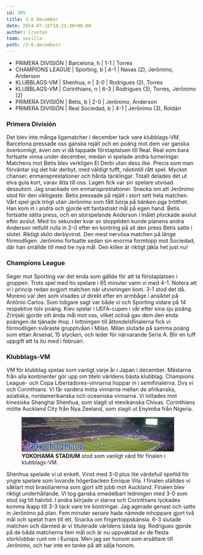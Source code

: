```yaml
---
id: 305
title: 3.6 December
date: 2014-07-16T18:21:30+00:00
author: Crustan
team: sevilla
path: /3-6-december/
---
```


- PRIMERA DIVISIÓN | Barcelona, h | 1-1 | Torres
- CHAMPIONS LEAGUE | Sporting, b | 4-1 | Navas (2), Jerônimo, Anderson
- KLUBBLAGS-VM | Shenhua, n | 3-0 | Rodrigues (2), Torres
- KLUBBLAGS-VM | Corinthians, n | 6-3 | Rodrigues (3), Torres, Jerônimo (2)
- PRIMERA DIVISIÓN | Betis, b | 2-0 | Jerônimo, Anderson
- PRIMERA DIVISIÓN | Real Sociedad, b | 4-1 | Jerônimo (3), Roldán

### Primera División

Det blev inte många ligamatcher i december tack vare klubblags-VM. Barcelona pressade oss ganska rejält och en poäng mot dem var ganska överkomligt, även om vi då tappade förstaplatsen till Real. Real som bara fortsatte vinna under december, medan vi spelade andra turneringar. Matchens mot Betis blev verkligen El Derbi utan dess like. Precis som man förväntar sig det här derbyt, med väldigt tufft, nästintill rått spel. Mycket chanser, enmansprestationer och hårda tacklingar. Totalt delades det ut elva gula kort, varav åtta till oss. Lagen fick var sin spelare utvisad dessutom. Jag snackade om enmansprestationer. Snacka om att Jerônimo stod för den viktigaste. Betis pressade på rejält i stort sett hela matchen. Vårt spel gick trögt utan Jerônimo som fått börja på bänken pga trötthet. Han kom in i andra och gjorde ett fantastiskt mål på egen hand. Betis fortsatte sätta press, och en storspelande Anderson i målet plockade avslut efter avslut. Med tio sekunder kvar av stopptiden kunde planens andra Anderson retfullt rulla in 2-0 efter en kontring på all den press Betis satte i slutet. Riktigt skön derbyvinst. Den mest nervösa matchen på länge förmodligen. Jerônimo fortsatte sedan sin enorma formtopp mot Sociedad, där han smällde till med tre nya mål. Den killen är riktigt jäkla het just nu!

### Champions League

Seger mot Sporting var det enda som gällde för att ta förstaplatsen i gruppen. Trots spel med tio spelare i 65 minuter vann vi med 4-1. Notera att vi i princip redan avgjort matchen när utvisningen kom. 3-1 stod det då. Moreno var den som visades ut direkt efter en armbåge i ansiktet på Antônio Carlos. Som tidigare sagt var både vi och Sporting vidare på 14 respektive tolv poäng. Kiev spelar i UEFA-cupen i vår efter sina sju poäng. Zrinjski gjorde sitt ända mål mot oss, vilket också gav dem den enda poängen de tjänade ihop. I lottningen till åttondelsfinalerna fick vi förmodligen svåraste grupptvåan i Milan. Milan slutade på samma poäng som ettan Arsenal, 15 stycken, och leder för närvarande Serie A. Blir en tuff uppgift att ta itu med i februari.

### Klubblags-VM

VM för klubblag spelas som vanligt varje år i Japan i december. Mästarna från alla kontinenter gör upp om titeln världens bästa klubblag. Champions League- och Copa Libertadores-vinnarna hoppar in i semifinalerna. Dvs vi och Corinthians. Vi får vardera möta vinnarna mellan de afrikanska, asiatiska, nordamerikanska och oceaniska vinnarna. Vi lottades mot kinesiska Shanghai Shenhua, som slagit ut mexikanska Chivas. Corinthians mötte Auckland City från Nya Zeeland, som slagit ut Enyimba från Nigeria.

<figure>
  <img src="../images/yokohama.png" alt="yokohama"  />
  <figcaption><strong>YOKOHAMA STADIUM</strong> stod som vanligt värd för finalen i klubblags-VM.</figcaption>
</figure>

Shenhua spelade vi ut enkelt. Vinst med 3-0 plus lite värdefull speltid för yngre spelare som lovande högerbacken Enrique Vila. I finalen ställdes vi såklart mot brasilianerna som gjort sitt jobb mot Auckland. Finalen blev riktigt underhållande. Vi tog ganska omedelbart ledningen med 3-0 som stod sig till halvtid. I andra började vi slarva och Corinthians lyckades komma ikapp till 3-3 tack vare tre kontringar. Jag agerade genast och satte in Jerônimo på plan. Fem minuter senare hade nämnde inhoppare gjort två mål och spelat fram till ett. Snacka om fingertoppskänsla. 6-3 slutade matchen och därmed är vi titulerade världens bästa lag. Rodrigues gjorde på de båda matcherna fem mål och är nu uppvaktad av de flesta storklubbar runt om i Europa. Men jag ser honom som ersättare till Jerônimo, och har inte en tanke på att sälja honom.
